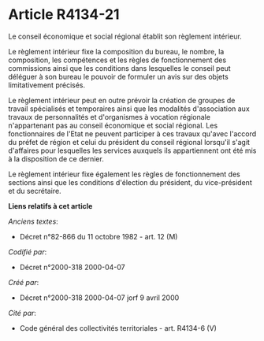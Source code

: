 # Article R4134-21

Le conseil économique et social régional établit son règlement intérieur.

Le règlement intérieur fixe la composition du bureau, le nombre, la composition, les compétences et les règles de
fonctionnement des commissions ainsi que les conditions dans lesquelles le conseil peut déléguer à son bureau le pouvoir de
formuler un avis sur des objets limitativement précisés.

Le règlement intérieur peut en outre prévoir la création de groupes de travail spécialisés et temporaires ainsi que les
modalités d'association aux travaux de personnalités et d'organismes à vocation régionale n'appartenant pas au conseil
économique et social régional. Les fonctionnaires de l'Etat ne peuvent participer à ces travaux qu'avec l'accord du préfet de
région et celui du président du conseil régional lorsqu'il s'agit d'affaires pour lesquelles les services auxquels ils
appartiennent ont été mis à la disposition de ce dernier.

Le règlement intérieur fixe également les règles de fonctionnement des sections ainsi que les conditions d'élection du
président, du vice-président et du secrétaire.

**Liens relatifs à cet article**

_Anciens textes_:

  - Décret n°82-866 du 11 octobre 1982 - art. 12 (M)

_Codifié par_:

  - Décret n°2000-318 2000-04-07

_Créé par_:

  - Décret n°2000-318 2000-04-07 jorf 9 avril 2000

_Cité par_:

  - Code général des collectivités territoriales - art. R4134-6 (V)
